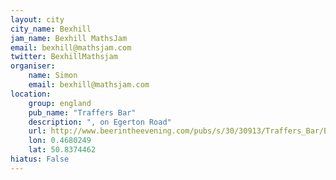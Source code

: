 ```yaml
---
layout: city                                           
city_name: Bexhill                                                                
jam_name: Bexhill MathsJam
email: bexhill@mathsjam.com
twitter: BexhillMathsjam
organiser:
    name: Simon
    email: bexhill@mathsjam.com
location:
    group: england
    pub_name: "Traffers Bar"
    description: ", on Egerton Road"
    url: http://www.beerintheevening.com/pubs/s/30/30913/Traffers_Bar/Bexhill_on_sea
    lon: 0.4680249
    lat: 50.8374462
hiatus: False
---
```

